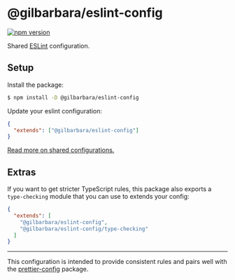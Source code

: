 # @gilbarbara/eslint-config

[![npm version](https://badge.fury.io/js/%40gilbarbara%2Feslint-config.svg)](https://badge.fury.io/js/%40gilbarbara%2Feslint-config)

Shared [ESLint](https://eslint.org/) configuration.

## Setup

Install the package:

```sh
$ npm install -D @gilbarbara/eslint-config
```

Update your eslint configuration:

```json
{
  "extends": ["@gilbarbara/eslint-config"]
}
```

[Read more on shared configurations.](https://eslint.org/docs/user-guide/configuring/#extending-configuration-files)

## Extras

If you want to get stricter TypeScript rules, this package also exports a `type-checking` module that you can use to extends your config:

```json
{
  "extends": [
    "@gilbarbara/eslint-config",
    "@gilbarbara/eslint-config/type-checking"
  ]
}
```

---

This configuration is intended to provide consistent rules and pairs well with the [prettier-config](https://github.com/gilbarbara/prettier-config) package.
